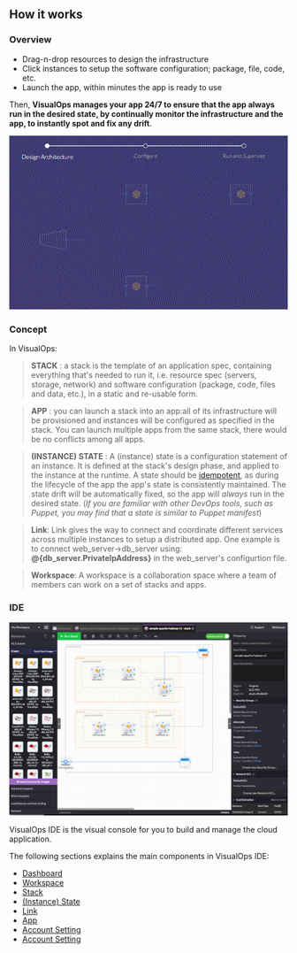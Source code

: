 ## How it works

### Overview
- Drag-n-drop resources to design the infrastructure
- Click instances to setup the software configuration; package, file, code, etc.
- Launch the app, within minutes the app is ready to use

Then, **VisualOps manages your app 24/7 to ensure that the app always run in the desired state, by continually monitor the infrastructure and the app, to instantly spot and fix any drift**.

![](https://raw.githubusercontent.com/MadeiraCloud/docs-image/master/workflow.gif)

### Concept

In VisualOps:

> **STACK** : a stack is the template of an application spec, containing everything that's needed to run it, i.e. resource spec (servers, storage, network) and software configuration (package, code, files and data, etc.), in a static and re-usable form.


> **APP** : you can launch a stack into an app:all of its infrastructure will be provisioned and instances will be configured as specified in the stack. You can launch multiple apps from the same stack, there would be no conflicts among all apps.

> **(INSTANCE) STATE** : A (instance) state is a configuration statement of an instance. It is defined at the stack's design phase, and  applied to the instance at the runtime. A state should be [idempotent](http://en.wikipedia.org/wiki/Idempotence), as during the lifecycle of the app the app's state is consistently maintained. The state drift will be automatically fixed, so the app will *always* run in the desired state. (*If you are familiar with other DevOps tools, such as Puppet, you may find that a state is similar to Puppet manifest*)

> **Link**: Link gives the way to connect and coordinate different services across multiple instances to setup a distributed app. One example is to connect web_server->db_server using: ****@{db_server.PrivateIpAddress}**** in the web_server's configurtion file.

> **Workspace**: A workspace is a collaboration space where a team of members can work on a set of stacks and apps.


### IDE

![](https://raw.githubusercontent.com/MadeiraCloud/docs-image/master/ide_stack_all.png)<br />

VisualOps IDE is the visual console for you to build and manage the cloud application.


The following sections explains the main components in VisualOps IDE:

- [Dashboard](./dashboard.md)
- [Workspace](./workspace.md)
- [Stack](./stack.md)
- [(Instance) State](./instance_state.md)
- [Link](./link.md)
- [App](./app.md)
- [Account Setting](./account_setting.md)
- [Account Setting](./workspace.md)
